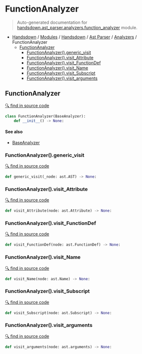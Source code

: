 # FunctionAnalyzer

> Auto-generated documentation for [handsdown.ast_parser.analyzers.function_analyzer](https://github.com/vemel/handsdown/blob/master/handsdown/ast_parser/analyzers/function_analyzer.py) module.

- [Handsdown](../../../README.md#-handsdown---python-documentation-generator) / [Modules](../../../MODULES.md#modules) / [Handsdown](../../index.md#handsdown) / [Ast Parser](../index.md#ast-parser) / [Analyzers](index.md#analyzers) / FunctionAnalyzer
  - [FunctionAnalyzer](#functionanalyzer)
    - [FunctionAnalyzer().generic_visit](#functionanalyzergeneric_visit)
    - [FunctionAnalyzer().visit_Attribute](#functionanalyzervisit_attribute)
    - [FunctionAnalyzer().visit_FunctionDef](#functionanalyzervisit_functiondef)
    - [FunctionAnalyzer().visit_Name](#functionanalyzervisit_name)
    - [FunctionAnalyzer().visit_Subscript](#functionanalyzervisit_subscript)
    - [FunctionAnalyzer().visit_arguments](#functionanalyzervisit_arguments)

## FunctionAnalyzer

[🔍 find in source code](https://github.com/vemel/handsdown/blob/master/handsdown/ast_parser/analyzers/function_analyzer.py#L10)

```python
class FunctionAnalyzer(BaseAnalyzer):
    def __init__() -> None:
```

#### See also

- [BaseAnalyzer](base_analyzer.md#baseanalyzer)

### FunctionAnalyzer().generic_visit

[🔍 find in source code](https://github.com/vemel/handsdown/blob/master/handsdown/ast_parser/analyzers/function_analyzer.py#L94)

```python
def generic_visit(_node: ast.AST) -> None:
```

### FunctionAnalyzer().visit_Attribute

[🔍 find in source code](https://github.com/vemel/handsdown/blob/master/handsdown/ast_parser/analyzers/function_analyzer.py#L76)

```python
def visit_Attribute(node: ast.Attribute) -> None:
```

### FunctionAnalyzer().visit_FunctionDef

[🔍 find in source code](https://github.com/vemel/handsdown/blob/master/handsdown/ast_parser/analyzers/function_analyzer.py#L80)

```python
def visit_FunctionDef(node: ast.FunctionDef) -> None:
```

### FunctionAnalyzer().visit_Name

[🔍 find in source code](https://github.com/vemel/handsdown/blob/master/handsdown/ast_parser/analyzers/function_analyzer.py#L72)

```python
def visit_Name(node: ast.Name) -> None:
```

### FunctionAnalyzer().visit_Subscript

[🔍 find in source code](https://github.com/vemel/handsdown/blob/master/handsdown/ast_parser/analyzers/function_analyzer.py#L90)

```python
def visit_Subscript(node: ast.Subscript) -> None:
```

### FunctionAnalyzer().visit_arguments

[🔍 find in source code](https://github.com/vemel/handsdown/blob/master/handsdown/ast_parser/analyzers/function_analyzer.py#L36)

```python
def visit_arguments(node: ast.arguments) -> None:
```
